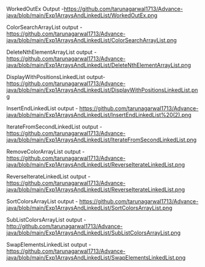WorkedOutEx Output -https://github.com/tarunagarwal1713/Advance-java/blob/main/Exp1ArraysAndLinkedList/WorkedOutEx.png

ColorSearchArrayList output -https://github.com/tarunagarwal1713/Advance-java/blob/main/Exp1ArraysAndLinkedList/ColorSearchArrayList.png

DeleteNthElementArrayList output - https://github.com/tarunagarwal1713/Advance-java/blob/main/Exp1ArraysAndLinkedList/DeleteNthElementArrayList.png

DisplayWithPositionsLinkedList output- https://github.com/tarunagarwal1713/Advance-java/blob/main/Exp1ArraysAndLinkedList/DisplayWithPositionsLinkedList.png

InsertEndLinkedList output - https://github.com/tarunagarwal1713/Advance-java/blob/main/Exp1ArraysAndLinkedList/InsertEndLinkedList%20(2).png

IterateFromSecondLinkedList output - https://github.com/tarunagarwal1713/Advance-java/blob/main/Exp1ArraysAndLinkedList/IterateFromSecondLinkedList.png

RemoveColorArrayList output - https://github.com/tarunagarwal1713/Advance-java/blob/main/Exp1ArraysAndLinkedList/ReverseIterateLinkedList.png

ReverseIterateLinkedList output - https://github.com/tarunagarwal1713/Advance-java/blob/main/Exp1ArraysAndLinkedList/ReverseIterateLinkedList.png

SortColorsArrayList output - https://github.com/tarunagarwal1713/Advance-java/blob/main/Exp1ArraysAndLinkedList/SortColorsArrayList.png

SubListColorsArrayList output - http://github.com/tarunagarwal1713/Advance-java/blob/main/Exp1ArraysAndLinkedList/SubListColorsArrayList.png

SwapElementsLinkedList output - https://github.com/tarunagarwal1713/Advance-java/blob/main/Exp1ArraysAndLinkedList/SwapElementsLinkedList.png



